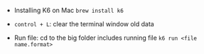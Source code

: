 - Installing K6 on Mac ```brew install k6```

- ```control + L```: clear the terminal window old data

- Run file: cd to the big folder includes running file
```k6 run <file name.format>```